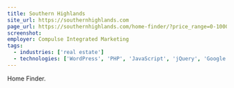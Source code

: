 ```yaml
---
title: Southern Highlands
site_url: https://southernhighlands.com
page_url: https://southernhighlands.com/home-finder/?price_range=0-10000000&sort=price_DESC
screenshot:
employer: Compulse Integrated Marketing
tags:
  - industries: ['real estate']
  - technologies: ['WordPress', 'PHP', 'JavaScript', 'jQuery', 'Google Maps API']
---
```


Home Finder.
